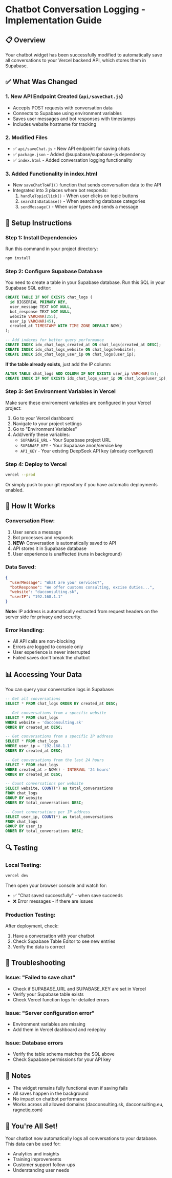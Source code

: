 # Chatbot Conversation Logging - Implementation Guide

## 📋 Overview
Your chatbot widget has been successfully modified to automatically save all conversations to your Vercel backend API, which stores them in Supabase.

## ✅ What Was Changed

### 1. **New API Endpoint Created** (`api/saveChat.js`)
- Accepts POST requests with conversation data
- Connects to Supabase using environment variables
- Saves user messages and bot responses with timestamps
- Includes website hostname for tracking

### 2. **Modified Files**
- ✅ `api/saveChat.js` - New API endpoint for saving chats
- ✅ `package.json` - Added @supabase/supabase-js dependency
- ✅ `index.html` - Added conversation logging functionality

### 3. **Added Functionality in index.html**
- New `saveChatToAPI()` function that sends conversation data to the API
- Integrated into 3 places where bot responds:
  1. `handleTopicClick()` - When user clicks on topic buttons
  2. `searchInDatabase()` - When searching database categories
  3. `sendMessage()` - When user types and sends a message

## 🔧 Setup Instructions

### Step 1: Install Dependencies
Run this command in your project directory:
```bash
npm install
```

### Step 2: Configure Supabase Database
You need to create a table in your Supabase database. Run this SQL in your Supabase SQL editor:

```sql
CREATE TABLE IF NOT EXISTS chat_logs (
  id BIGSERIAL PRIMARY KEY,
  user_message TEXT NOT NULL,
  bot_response TEXT NOT NULL,
  website VARCHAR(255),
  user_ip VARCHAR(45),
  created_at TIMESTAMP WITH TIME ZONE DEFAULT NOW()
);

-- Add indexes for better query performance
CREATE INDEX idx_chat_logs_created_at ON chat_logs(created_at DESC);
CREATE INDEX idx_chat_logs_website ON chat_logs(website);
CREATE INDEX idx_chat_logs_user_ip ON chat_logs(user_ip);
```

**If the table already exists**, just add the IP column:
```sql
ALTER TABLE chat_logs ADD COLUMN IF NOT EXISTS user_ip VARCHAR(45);
CREATE INDEX IF NOT EXISTS idx_chat_logs_user_ip ON chat_logs(user_ip);
```

### Step 3: Set Environment Variables in Vercel
Make sure these environment variables are configured in your Vercel project:

1. Go to your Vercel dashboard
2. Navigate to your project settings
3. Go to "Environment Variables"
4. Add/verify these variables:
   - `SUPABASE_URL` - Your Supabase project URL
   - `SUPABASE_KEY` - Your Supabase anon/service key
   - `API_KEY` - Your existing DeepSeek API key (already configured)

### Step 4: Deploy to Vercel
```bash
vercel --prod
```

Or simply push to your git repository if you have automatic deployments enabled.

## 🎯 How It Works

### Conversation Flow:
1. User sends a message
2. Bot processes and responds
3. **NEW:** Conversation is automatically saved to API
4. API stores it in Supabase database
5. User experience is unaffected (runs in background)

### Data Saved:
```json
{
  "userMessage": "What are your services?",
  "botResponse": "We offer customs consulting, excise duties...",
  "website": "dacconsulting.sk",
  "userIP": "192.168.1.1"
}
```

**Note:** IP address is automatically extracted from request headers on the server side for privacy and security.

### Error Handling:
- All API calls are non-blocking
- Errors are logged to console only
- User experience is never interrupted
- Failed saves don't break the chatbot

## 📊 Accessing Your Data

You can query your conversation logs in Supabase:

```sql
-- Get all conversations
SELECT * FROM chat_logs ORDER BY created_at DESC;

-- Get conversations from a specific website
SELECT * FROM chat_logs 
WHERE website = 'dacconsulting.sk' 
ORDER BY created_at DESC;

-- Get conversations from a specific IP address
SELECT * FROM chat_logs 
WHERE user_ip = '192.168.1.1' 
ORDER BY created_at DESC;

-- Get conversations from the last 24 hours
SELECT * FROM chat_logs 
WHERE created_at > NOW() - INTERVAL '24 hours' 
ORDER BY created_at DESC;

-- Count conversations per website
SELECT website, COUNT(*) as total_conversations 
FROM chat_logs 
GROUP BY website 
ORDER BY total_conversations DESC;

-- Count conversations per IP address
SELECT user_ip, COUNT(*) as total_conversations 
FROM chat_logs 
GROUP BY user_ip 
ORDER BY total_conversations DESC;
```

## 🔍 Testing

### Local Testing:
```bash
vercel dev
```

Then open your browser console and watch for:
- ✅ "Chat saved successfully" - when save succeeds
- ❌ Error messages - if there are issues

### Production Testing:
After deployment, check:
1. Have a conversation with your chatbot
2. Check Supabase Table Editor to see new entries
3. Verify the data is correct

## 🚨 Troubleshooting

### Issue: "Failed to save chat"
- Check if SUPABASE_URL and SUPABASE_KEY are set in Vercel
- Verify your Supabase table exists
- Check Vercel function logs for detailed errors

### Issue: "Server configuration error"
- Environment variables are missing
- Add them in Vercel dashboard and redeploy

### Issue: Database errors
- Verify the table schema matches the SQL above
- Check Supabase permissions for your API key

## 📝 Notes

- The widget remains fully functional even if saving fails
- All saves happen in the background
- No impact on chatbot performance
- Works across all allowed domains (dacconsulting.sk, dacconsulting.eu, ragnetiq.com)

## 🎉 You're All Set!

Your chatbot now automatically logs all conversations to your database. This data can be used for:
- Analytics and insights
- Training improvements
- Customer support follow-ups
- Understanding user needs
